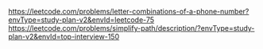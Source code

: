 https://leetcode.com/problems/letter-combinations-of-a-phone-number?envType=study-plan-v2&envId=leetcode-75
https://leetcode.com/problems/simplify-path/description/?envType=study-plan-v2&envId=top-interview-150
